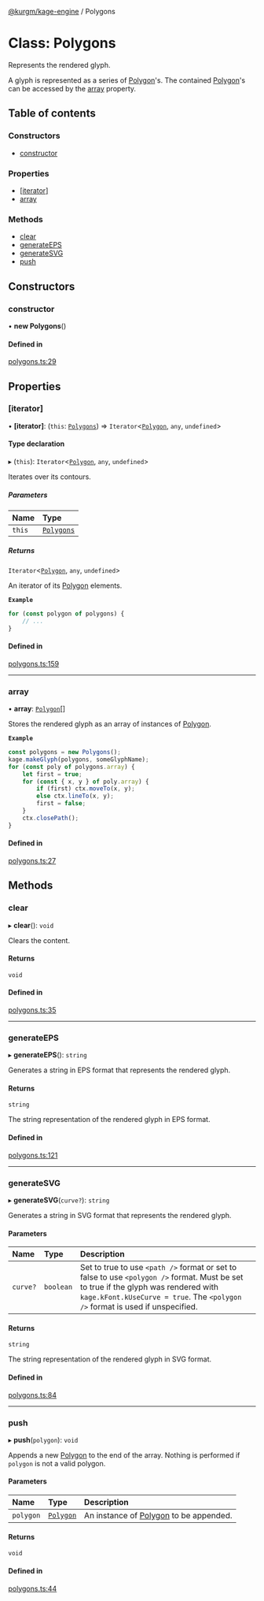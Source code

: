 [@kurgm/kage-engine](../README.md) / Polygons

# Class: Polygons

Represents the rendered glyph.

A glyph is represented as a series of [Polygon](Polygon.md)'s.
The contained [Polygon](Polygon.md)'s can be accessed by the [array](Polygons.md#array) property.

## Table of contents

### Constructors

- [constructor](Polygons.md#constructor)

### Properties

- [[iterator]](Polygons.md#[iterator])
- [array](Polygons.md#array)

### Methods

- [clear](Polygons.md#clear)
- [generateEPS](Polygons.md#generateeps)
- [generateSVG](Polygons.md#generatesvg)
- [push](Polygons.md#push)

## Constructors

### constructor

• **new Polygons**()

#### Defined in

[polygons.ts:29](https://github.com/kurgm/kage-engine/blob/master/src/polygons.ts#L29)

## Properties

### [iterator]

• **[iterator]**: (`this`: [`Polygons`](Polygons.md)) => `Iterator`<[`Polygon`](Polygon.md), `any`, `undefined`\>

#### Type declaration

▸ (`this`): `Iterator`<[`Polygon`](Polygon.md), `any`, `undefined`\>

Iterates over its contours.

##### Parameters

| Name | Type |
| :------ | :------ |
| `this` | [`Polygons`](Polygons.md) |

##### Returns

`Iterator`<[`Polygon`](Polygon.md), `any`, `undefined`\>

An iterator of its [Polygon](Polygon.md) elements.

**`Example`**

```ts
for (const polygon of polygons) {
	// ...
}
```

#### Defined in

[polygons.ts:159](https://github.com/kurgm/kage-engine/blob/master/src/polygons.ts#L159)

___

### array

• **array**: [`Polygon`](Polygon.md)[]

Stores the rendered glyph as an array of instances of [Polygon](Polygon.md).

**`Example`**

```ts
const polygons = new Polygons();
kage.makeGlyph(polygons, someGlyphName);
for (const poly of polygons.array) {
	let first = true;
	for (const { x, y } of poly.array) {
		if (first) ctx.moveTo(x, y);
		else ctx.lineTo(x, y);
		first = false;
	}
	ctx.closePath();
}
```

#### Defined in

[polygons.ts:27](https://github.com/kurgm/kage-engine/blob/master/src/polygons.ts#L27)

## Methods

### clear

▸ **clear**(): `void`

Clears the content.

#### Returns

`void`

#### Defined in

[polygons.ts:35](https://github.com/kurgm/kage-engine/blob/master/src/polygons.ts#L35)

___

### generateEPS

▸ **generateEPS**(): `string`

Generates a string in EPS format that represents the rendered glyph.

#### Returns

`string`

The string representation of the rendered glyph in EPS format.

#### Defined in

[polygons.ts:121](https://github.com/kurgm/kage-engine/blob/master/src/polygons.ts#L121)

___

### generateSVG

▸ **generateSVG**(`curve?`): `string`

Generates a string in SVG format that represents the rendered glyph.

#### Parameters

| Name | Type | Description |
| :------ | :------ | :------ |
| `curve?` | `boolean` | Set to true to use `<path />` format or set to false to use `<polygon />` format. Must be set to true if the glyph was rendered with `kage.kFont.kUseCurve = true`. The `<polygon />` format is used if unspecified. |

#### Returns

`string`

The string representation of the rendered glyph in SVG format.

#### Defined in

[polygons.ts:84](https://github.com/kurgm/kage-engine/blob/master/src/polygons.ts#L84)

___

### push

▸ **push**(`polygon`): `void`

Appends a new [Polygon](Polygon.md) to the end of the array.
Nothing is performed if `polygon` is not a valid polygon.

#### Parameters

| Name | Type | Description |
| :------ | :------ | :------ |
| `polygon` | [`Polygon`](Polygon.md) | An instance of [Polygon](Polygon.md) to be appended. |

#### Returns

`void`

#### Defined in

[polygons.ts:44](https://github.com/kurgm/kage-engine/blob/master/src/polygons.ts#L44)
